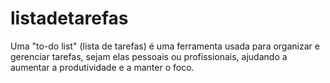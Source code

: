 # listadetarefas
Uma "to-do list" (lista de tarefas) é uma ferramenta usada para organizar e gerenciar tarefas, sejam elas pessoais ou profissionais, ajudando a aumentar a produtividade e a manter o foco. 
